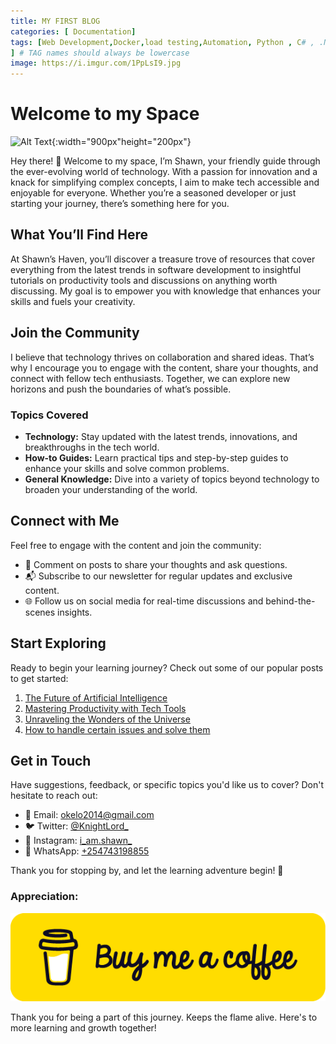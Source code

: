 ```yaml
---
title: MY FIRST BLOG
categories: [ Documentation]
tags: [Web Development,Docker,load testing,Automation, Python , C# , .NET ,JavaScript , SQL , Angular , PHP Talks about,devops,  dotnet ,Tech stuff in general #angular
] # TAG names should always be lowercase
image: https://i.imgur.com/1PpLsI9.jpg
---
```


# Welcome to my Space

![Alt Text](https://images.unsplash.com/photo-1487017159836-4e23ece2e4cf?w=500&auto=format&fit=crop&q=60&ixlib=rb-4.0.3&ixid=M3wxMjA3fDB8MHxzZWFyY2h8Nnx8dGVjaHxlbnwwfHwwfHx8MA%3D%3D){:width="900px"height="200px"}

Hey there! 👋 Welcome to my space, I’m Shawn, your friendly guide through the ever-evolving world of technology. With a passion for innovation and a knack for simplifying complex concepts, I aim to make tech accessible and enjoyable for everyone. Whether you’re a seasoned developer or just starting your journey, there’s something here for you.

## What You’ll Find Here

At Shawn’s Haven, you’ll discover a treasure trove of resources that cover everything from the latest trends in software development to insightful tutorials on productivity tools and discussions on anything worth discussing. My goal is to empower you with knowledge that enhances your skills and fuels your creativity.

## Join the Community 

I believe that technology thrives on collaboration and shared ideas. That’s why I encourage you to engage with the content, share your thoughts, and connect with fellow tech enthusiasts. Together, we can explore new horizons and push the boundaries of what’s possible.

### Topics Covered

- **Technology:** Stay updated with the latest trends, innovations, and breakthroughs in the tech world.
- **How-to Guides:** Learn practical tips and step-by-step guides to enhance your skills and solve common problems.
- **General Knowledge:** Dive into a variety of topics beyond technology to broaden your understanding of the world.

## Connect with Me

Feel free to engage with the content and join the community:

- 📝 Comment on posts to share your thoughts and ask questions.
- 📬 Subscribe to our newsletter for regular updates and exclusive content.
- 🌐 Follow us on social media for real-time discussions and behind-the-scenes insights.

## Start Exploring

Ready to begin your learning journey? Check out some of our popular posts to get started:

1. [The Future of Artificial Intelligence](#)
2. [Mastering Productivity with Tech Tools](#)
3. [Unraveling the Wonders of the Universe](#)
4. [How to handle certain issues and solve them](#)

## Get in Touch

Have suggestions, feedback, or specific topics you'd like us to cover? Don't hesitate to reach out:

- 📧 Email: [okelo2014@gmail.com](mailto:okelo2014@gmail.com)
- 🐦 Twitter: [@KnightLord_](https://twitter.com/KnightLord_)
- 📸 Instagram: [i_am.shawn_](https://www.instagram.com/i_am.shawn_/)
- 📱 WhatsApp: [+254743198855](https://wa.me/+254743198855)


Thank you for   stopping by, and let the learning adventure begin! 🚀

### Appreciation:

[![Shawn](/Images/buymeacoffee.png)](https://ko-fi.com/i_am_shawn
)

Thank you for being a part of this journey. Keeps the flame alive. Here's to more learning and growth together!
